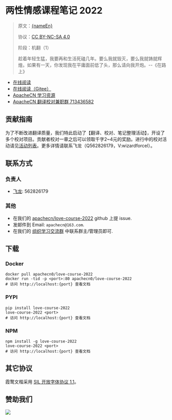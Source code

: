 <!--
    需要填充的占位符：
    
    README.md
    
        两性情感课程笔记 2022：文档中文名
        {nameEn}：文档英文名
        {urlEn}：文档原始链接
        lvcs2022：域名前缀
        飞龙：负责人名称
        wizardforcel：负责人 Github 用户名
        562826179：负责人 QQ
        love-course-2022：ApacheCN 的 Github 仓库名称
        love-course-2022：DockerHub 仓库名称
        love-course-2022：PYPI 包名称
        love-course-2022：NPM 包名称
    
    CNAME
    
        lvcs2022：域名前缀

    index.html
    
        两性情感课程笔记 2022：文档中文名
        #e4007f：显示颜色
        love-course-2022：ApacheCN 的 Github 仓库名称

    asset/docsify-apachecn-footer.js
    
        love-course-2022：ApacheCN 的 Github 仓库名称
-->

# 两性情感课程笔记 2022

> 原文：[{nameEn}]({urlEn})
> 
> 协议：[CC BY-NC-SA 4.0](http://creativecommons.org/licenses/by-nc-sa/4.0/)
> 
> 阶段：机翻（1）
> 
> 趁着年轻生猛，我要再和生活死磕几年。要么我就毁灭，要么我就铸就辉煌。如果有一天，你发现我在平庸面前低了头，那么请向我开炮。--《在路上》

* [在线阅读](https://lvcs2022.apachecn.org)
* [在线阅读（Gitee）](https://apachecn.gitee.io/doc-template/)
* [ApacheCN 学习资源](http://docs.apachecn.org/)
* [ApacheCN 翻译校对兼职群 713436582](https://jq.qq.com/?_wv=1027&k=VSNtgpjb)

## 贡献指南

为了不断改进翻译质量，我们特此启动了【翻译、校对、笔记整理活动】，开设了多个校对项目。贡献者校对一章之后可以领取千字2\~4元的奖励。进行中的校对活动请见[活动列表](https://home.apachecn.org/#/docs/activity/docs-activity)。更多详情请联系飞龙（Q562826179，V:wizardforcel）。

## 联系方式

### 负责人

* [飞龙](https://github.com/wizardforcel): 562826179

### 其他

*   在我们的 [apachecn/love-course-2022](https://github.com/apachecn/love-course-2022) github 上提 issue.
*   发邮件到 Email: `apachecn@163.com`.
*   在我们的 [组织学习交流群](https://www.apachecn.org/#/docs/join) 中联系群主/管理员即可.

## 下载

### Docker

```
docker pull apachecn0/love-course-2022
docker run -tid -p <port>:80 apachecn0/love-course-2022
# 访问 http://localhost:{port} 查看文档
```

### PYPI

```
pip install love-course-2022
love-course-2022 <port>
# 访问 http://localhost:{port} 查看文档
```

### NPM

```
npm install -g love-course-2022
love-course-2022 <port>
# 访问 http://localhost:{port} 查看文档
```

## 其它协议

霞鹜文楷采用 [SIL 开放字体协议 1.1](https://github.com/lxgw/LxgwWenKai/blob/main/SIL_Open_Font_License_1.1.txt)。

## 赞助我们

![](http://data.apachecn.org/img/about/donate.jpg)

